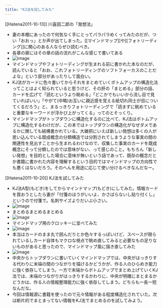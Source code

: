 ```yaml
---
title: "KJ法を試してみた"
---
```


[[Hatena2011-10-13]]
川喜田二郎の「発想法」
- 妻の本棚にあったので何気なく手にとってパラパラめくってみたのだが、つい「おおっ」とか声が出てしまった。[[マインドマップ]]や[[フォトリーディング]]に関心のある人ならぜひ読むべき。
- 各章の扉にはその章の話の流れがこんな感じで書いてある
- ![image](https://gyazo.com/2456fe7ec512baf5bdddf1d698ed6419/thumb/1000)
- マインドマップやフォトリーディングが生まれる前に書かれた本なのだが、読んでいると「おお、これフォトリーディングのソフトフォーカスのことだよな」という部分があったりして面白い。
- KJ法がカードに色々書いてからそれをまとめていくボトムアップの構造化法ってことはよく知られていると思うけど、その肝の「まとめる」部分の話、カードを広げて「読むというより眺める」「どこかでもいいから流し目で見ていればいい」「やがて(中略)お互いに親近感を覚える紙切れ同士が目についてくるだろう」と、まるっきりフォトリーディングで「読まずに眺めていると重要なキーワードが浮かび上がってくる」ってのとそっくり。
- マインドマップがトップダウンに構造化するのに比べて、KJ法はボトムアップに構造化するわけだが、この本ではトップダウンの構造化がなぜダメであるかに関しても結構書かれている。大雑把にいえば新しい発想は多くの人が思い込んでいる既成概念の分類構造では分割されてしまうような事実の間の関連性を見出すことから生まれるわけなので、収集した事実のカードを既成概念にそって分類したのでは意味がない、って感じのこと。もちろん「新しい発想」を目的とした場合に意味が無いという話であって、既存の概念だとか書籍に書かれた内容を理解するという目的ではマインドマップの方向性でも悪くはないだろう。そのへんを用途に応じて使い分けるべきなんだなー。

[[Hatena2011-10-20]]
KJ法を試してみた
- KJ法A型(もどき)をしてからマインドマップ(もどき)にしてみた。情報カードを買おうとしたら妻が「付箋のほうがいいよ、かさばらないし貼り付くし」というので付箋で。名刺サイズよりだいぶ小さい。
- ![image](https://gyazo.com/a478c439853a9565b6c1da853dd3a77e/thumb/1000)
- まとめるまとめるまとめる
- ![image](https://gyazo.com/9ce791fe5de8dd6039651a68e068bd69/thumb/1000)
- マインドマップ用のクロッキーに並べてみた
- ![image](https://gyazo.com/e1e1b5b869d5961e98b9172be4ef58e6/thumb/1000)
- 本当はカードのまま丸で囲んだりとか色々するっぽいけど、スペースが限られているしカード自体もマクロな視点で眺め直してみると必要なもの足りないものがあると思ったので、マインドマップ風に描き直してみた
- ![image](https://gyazo.com/164255dc577c685108e6421bfb61e7a1/thumb/1000)
- 中央からトップダウンに書いていくマインドマップでは、中央がはっきりする代わりに末端の間のつながりを描けるかどうかが、作る人のひらめき能力に強く依存してしまう。一方で末端からボトムアップでまとめ上げていくKJ法では、末端のつながりがはっきりするかわりに、中央が明確にまとまるかどうかは、作る人の情報整理能力に強く依存してしまう。どちらも一長一短なんだな。
- 今回は情報源に書籍を使ったので元々情報がある程度構造化されていた。次は断片的でまとまってない情報をKJ法でまとめるのを試してみよう。